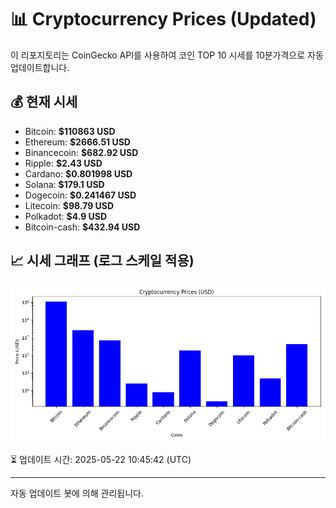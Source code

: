 
# 📊 Cryptocurrency Prices (Updated)

이 리포지토리는 CoinGecko API를 사용하여 코인 TOP 10 시세를 10분가격으로 자동 업데이트합니다.

## 💰 현재 시세
- Bitcoin: **$110863 USD**
- Ethereum: **$2666.51 USD**
- Binancecoin: **$682.92 USD**
- Ripple: **$2.43 USD**
- Cardano: **$0.801998 USD**
- Solana: **$179.1 USD**
- Dogecoin: **$0.241467 USD**
- Litecoin: **$98.79 USD**
- Polkadot: **$4.9 USD**
- Bitcoin-cash: **$432.94 USD**

## 📈 시세 그래프 (로그 스케일 적용)
![Crypto Prices](crypto_prices.png)

⏳ 업데이트 시간: 2025-05-22 10:45:42 (UTC)

---
자동 업데이트 봇에 의해 관리됩니다.
